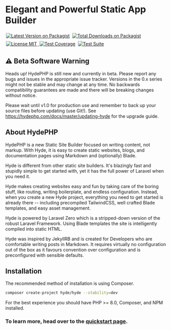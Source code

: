 # Elegant and Powerful Static App Builder

<p> 
    <!-- <a href="https://packagist.org/packages/hyde/hyde"><img style="display: inline; margin: 4px 2px;" src="https://img.shields.io/packagist/v/hyde/hyde" alt="Latest Version on Packagist" title="Latest version of Hyde/Hyde"></a> -->
    <a href="https://packagist.org/packages/hyde/framework"><img style="display: inline; margin: 4px 2px;" src="https://img.shields.io/packagist/v/hyde/framework?include_prereleases" alt="Latest Version on Packagist" title="Latest version of Hyde/Framework"></a> 
    <a href="https://packagist.org/packages/hyde/framework"><img style="display: inline; margin: 4px 2px;" src="https://img.shields.io/packagist/dt/hyde/framework" alt="Total Downloads on Packagist"></a> 
    <a href="https://github.com/hydephp/hyde/blob/master/LICENSE.md"> <img style="display: inline; margin: 4px 2px;" src="https://img.shields.io/github/license/hydephp/hyde" alt="License MIT"> </a>
    <a href="https://hydephp.com/developer-tools/coverage-report/"><img style="display: inline; margin: 4px 2px;" src="https://cdn.desilva.se/microservices/coverbadges/badges/9b8f6a9a7a48a2df54e6751790bad8bd910015301e379f334d6ec74c4c3806d1.svg" alt="Test Coverage" title="Average coverage between categories"></a>
    <a href="https://github.com/hydephp/develop/actions/workflows/test-build.yml"><img style="display: inline; margin: 4px 2px;" src="https://github.com/hydephp/develop/actions/workflows/test-build.yml/badge.svg" alt="Test Suite"></a>

## ⚠ Beta Software Warning
Heads up! HydePHP is still new and currently in beta. Please report any bugs and issues in the appropriate issue tracker. Versions in the 0.x series might not be stable and may change at any time. No backwards compatibility guarantees are made and there will be breaking changes without notice.

Please wait until v1.0 for production use and remember to back up your source files before updating (use Git!). See https://hydephp.com/docs/master/updating-hyde for the upgrade guide.


## About HydePHP

HydePHP is a new Static Site Builder focused on writing content, not markup. With Hyde, it is easy to create static websites, blogs, and documentation pages using Markdown and (optionally) Blade.

Hyde is different from other static site builders. It's blazingly fast and stupidly simple to get started with, yet it has the full power of Laravel when you need it. 

Hyde makes creating websites easy and fun by taking care of the boring stuff, like routing, writing boilerplate, and endless configuration. Instead, when you create a new Hyde project, everything you need to get started is already there -- including precompiled TailwindCSS, well crafted Blade templates, and easy asset management.

Hyde is powered by Laravel Zero which is a stripped-down version of the robust Laravel Framework. Using Blade templates the site is intelligently compiled into static HTML.

Hyde was inspired by JekyllRB and is created for Developers who are comfortable writing posts in Markdown. It requires virtually no configuration out of the box as it favours convention over configuration and is preconfigured with sensible defaults.


## Installation

The recommended method of installation is using Composer.

```bash
composer create-project hyde/hyde --stability=dev
```

For the best experience you should have PHP >= 8.0, Composer, and NPM installed.

### To learn more, head over to the [quickstart page](quickstart).
